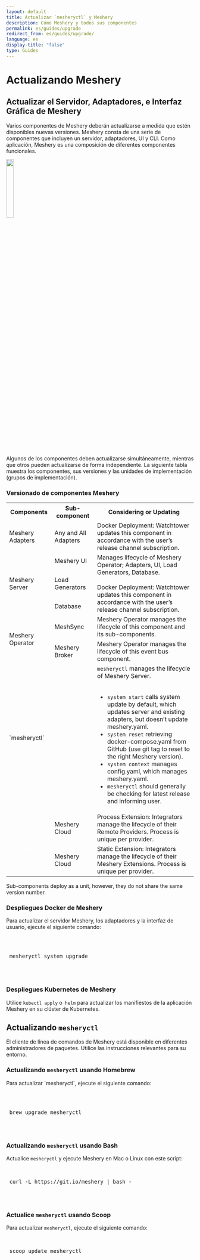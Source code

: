 ```yaml
---
layout: default
title: Actualizar `mesheryctl` y Meshery
description: Cómo Meshery y todos sus componentes
permalink: es/guides/upgrade
redirect_from: es/guides/upgrade/
language: es
display-title: "false"
type: Guides
---
```


# Actualizando Meshery

## Actualizar el Servidor, Adaptadores, e Interfaz Gráfica de Meshery

Varios componentes de Meshery deberán actualizarse a medida que estén disponibles nuevas versiones. Meshery consta de una serie de componentes que incluyen un servidor, adaptadores, UI y CLI. Como aplicación, Meshery es una composición de diferentes componentes funcionales.

<a href="{{site.baseurl}}/assets/img/architecture/upgrading-meshery.svg">
    <img src="{{site.baseurl}}/assets/img/architecture/upgrading-meshery.svg" width="20%" />
</a>

Algunos de los componentes deben actualizarse simultáneamente, mientras que otros pueden actualizarse de forma independiente. La siguiente tabla muestra los componentes, sus versiones y las unidades de implementación (grupos de implementación).

### Versionado de componentes Meshery

<table class="mesherycomponents">
    <tr>
        <th>Components</th>
        <th>Sub-component</th>
        <th>Considering or Updating</th>
    </tr>
    <tr>
        <td class="childcomponent">Meshery Adapters</td>
        <td>Any and All Adapters</td>
        <td>Docker Deployment: Watchtower updates this component in accordance with the user’s release channel subscription.</td>
    </tr>
    <tr>
        <td rowspan="3" class="childcomponent">Meshery Server</td>
        <td>Meshery UI</td>
        <td rowspan="3">Manages lifecycle of Meshery Operator; Adapters, UI, Load Generators, Database.<br /><br />
Docker Deployment: Watchtower updates this component in accordance with the user’s release channel subscription.</td>
    </tr>
    <tr>
        <td>Load Generators</td>
    </tr>
    <tr>
        <td>Database</td>
    </tr>
    <tr>
        <td rowspan="2" class="childcomponent">Meshery Operator</td>
        <td>MeshSync</td>
        <td>Meshery Operator manages the lifecycle of this component and its sub-components.</td>
    </tr>
    <tr>
        <td>Meshery Broker</td>
        <td>Meshery Operator manages the lifecycle of this event bus component.</td>
    </tr>
    <tr>
        <td class="childcomponent">`mesheryctl`</td>
        <td></td>
        <td><code>mesheryctl</code> manages the lifecycle of Meshery Server. <br /><br />
        <ul> 
            <li><code>system start</code> calls system update by default, which updates server and existing adapters, but doesn’t update meshery.yaml.</li>
            <li><code>system reset</code> retrieving docker-compose.yaml from GitHub (use git tag to reset to the right Meshery version).</li>
            <li><code>system context</code> manages config.yaml, which manages meshery.yaml. </li>
            <li><code>mesheryctl</code> should generally be checking for latest release and informing user.</li>
        </ul>
        </td>
    </tr>
    <tr>
        <td rowspan="2" class="childcomponent"><a style="color:white;" ref="/extensibility/providers">Remote Providers</a></td>
        <td>Meshery Cloud</td>
        <td>Process Extension: Integrators manage the lifecycle of their Remote Providers. Process is unique per provider.</td>
    </tr>
    <tr>
        <td>Meshery Cloud</td>
        <td> Static Extension: Integrators manage the lifecycle of their Meshery Extensions. Process is unique per provider.</td>
    </tr>
</table>

Sub-components deploy as a unit, however, they do not share the same version number.

### Despliegues Docker de Meshery

Para actualizar el servidor Meshery, los adaptadores y la interfaz de usuario, ejecute el siguiente comando:

 <pre class="codeblock-pre"><div class="codeblock">
 <div class="clipboardjs">
 mesheryctl system upgrade
 </div></div>
 </pre>

### Despliegues Kubernetes de Meshery

Utilice `kubectl apply` o` helm` para actualizar los manifiestos de la aplicación Meshery en su clúster de Kubernetes.

## Actualizando `mesheryctl`

El cliente de línea de comandos de Meshery está disponible en diferentes administradores de paquetes. Utilice las instrucciones relevantes para su entorno.

### Actualizando `mesheryctl` usando Homebrew

<p>Para actualizar `mesheryctl`, ejecute el siguiente comando:</p>

 <pre class="codeblock-pre"><div class="codeblock">
 <div class="clipboardjs">
 brew upgrade mesheryctl
 </div></div>
 </pre>

### Actualizando `mesheryctl` usando Bash

Actualice `mesheryctl` y ejecute Meshery en Mac o Linux con este script:

 <pre class="codeblock-pre">
 <div class="codeblock"><div class="clipboardjs">
 curl -L https://git.io/meshery | bash -
 </div></div>
 </pre>

### Actualice `mesheryctl` usando Scoop

Para actualizar `mesheryctl`, ejecute el siguiente comando:

 <pre class="codeblock-pre">
 <div class="codeblock"><div class="clipboardjs">
 scoop update mesheryctl
 </div></div>
 </pre>
